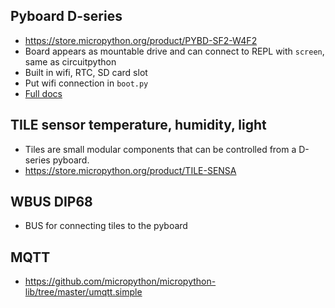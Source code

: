 ## Pyboard D-series
* https://store.micropython.org/product/PYBD-SF2-W4F2
* Board appears as mountable drive and can connect to REPL with `screen`, same as circuitpython
* Built in wifi, RTC, SD card slot
* Put wifi connection in `boot.py`
* [Full docs](https://pybd.io/hw/pybd_sfxw.html)

## TILE sensor temperature, humidity, light
* Tiles are small modular components that can be controlled from a D-series pyboard. 
* https://store.micropython.org/product/TILE-SENSA

## WBUS DIP68
* BUS for connecting tiles to the pyboard

## MQTT
* https://github.com/micropython/micropython-lib/tree/master/umqtt.simple